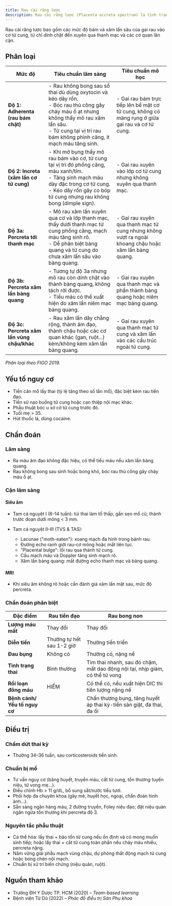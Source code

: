 ```yaml
---
title: Rau cài răng lược
description: Rau cài răng lược (Placenta accreta spectrum) là tình trạng bánh rau bám và xâm lấn sâu bất thường vào thành cơ tử cung, làm tăng cao nguy cơ chảy máu nghiêm trọng, phải truyền máu, cắt tử cung và tỷ lệ tử vong mẹ.
---
```


Rau cài răng lược bao gồm các mức độ bám và xâm lấn sâu của gai rau vào cơ tử cung, từ chỉ dính chặt đến xuyên qua thanh mạc và các cơ quan lân cận.

## Phân loại

| Mức độ                                     | Tiêu chuẩn lâm sàng                                                                                                                                                                                                 | Tiêu chuẩn mô học                                                                                    |
| ------------------------------------------ | ------------------------------------------------------------------------------------------------------------------------------------------------------------------------------------------------------------------- | ---------------------------------------------------------------------------------------------------- |
| **Độ 1: Adherenta (rau bám chặt)**         | - Rau không bong sau sổ thai dù dùng oxytocin và kéo dây rốn.<br>- Bóc rau thủ công gây chảy máu ồ ạt nhưng không thấy mô rau xâm lấn sâu.<br>- Tử cung tại vị trí rau bám không phình căng, ít mạch máu tăng sinh. | - Gai rau bám trực tiếp lên bề mặt cơ tử cung, không có màng rụng ở giữa gai rau và cơ tử cung.      |
| **Độ 2: Increta (xâm lấn cơ tử cung)**     | - Khi mở bụng thấy mô rau bám vào cơ, tử cung tại vị trí đó phồng căng, màu xanh/tím.<br>- Tăng sinh mạch máu dày đặc trong cơ tử cung.<br>- Kéo dây rốn gây co bóp tử cung nhưng rau không bong (dimple sign).     | - Gai rau xuyên vào lớp cơ tử cung nhưng không xuyên qua thanh mạc.                                  |
| **Độ 3a: Percreta tới thanh mạc**          | - Mô rau xâm lấn xuyên qua cơ và lớp thanh mạc, thấy dưới thanh mạc tử cung phồng căng, mạch máu tăng sinh rõ.<br>- Dễ phân biệt bàng quang và tử cung do chưa xâm lấn sâu vào bàng quang.                          | - Gai rau xuyên qua thanh mạc tử cung nhưng không vượt ra ngoài khoang chậu hoặc xâm lấn bàng quang. |
| **Độ 3b: Percreta xâm lấn bàng quang**     | - Tương tự độ 3a nhưng mô rau còn dính chặt vào thành bàng quang, không tách rời được.<br>- Tiểu máu có thể xuất hiện do xâm lấn niêm mạc bàng quang.                                                               | - Gai rau xuyên qua thanh mạc và phần thành bàng quang hoặc niêm mạc bàng quang.                     |
| **Độ 3c: Percreta xâm lấn vùng chậu/khác** | - Rau xâm lấn dây chằng rộng, thành âm đạo, thành chậu hoặc các cơ quan khác (gan, ruột...) kèm/không kèm xâm lấn bàng quang.                                                                                       | - Gai rau xuyên qua thanh mạc tử cung và xâm lấn vào các cấu trúc ngoài tử cung.                     |

_Phân loại theo FIGO 2019._

## Yếu tố nguy cơ

- Tiền căn mổ lấy thai (tỷ lệ tăng theo số lần mổ), đặc biệt kèm rau tiền đạo.
- Tiền sử nạo buồng tử cung hoặc can thiệp nội mạc khác.
- Phẫu thuật bóc u xơ cơ tử cung trước đó.
- Tuổi mẹ > 35.
- Hút thuốc lá, dùng cocaine.

## Chẩn đoán

### Lâm sàng

- Ra máu âm đạo không đặc hiệu, có thể tiểu máu nếu xâm lấn bàng quang.
- Rau không bong sau sinh hoặc bong khó, bóc rau thủ công gây chảy máu ồ ạt.

### Cận lâm sàng

#### Siêu âm

- Tam cá nguyệt I (6–14 tuần): túi thai làm tổ thấp, gần sẹo mổ cũ; thành trước đoạn dưới mỏng < 3 mm.
- Tam cá nguyệt II–III (TVS & TAS):

  - Lacunae ("moth-eaten"): xoang mạch đa hình trong bánh rau.
  - Đường echo ranh giới rau-cơ mỏng hoặc mất liên tục.
  - "Placental bulge": lồi rau qua thành tử cung.
  - Cầu mạch máu và Doppler tăng sinh mạch rõ.
  - Xâm lấn bàng quang: mất đường echo thanh mạc và bàng quang.

#### MRI

- Khi siêu âm không rõ hoặc cần đánh giá xâm lấn mặt sau, mức độ percreta.

### Chẩn đoán phân biệt

| Đặc điểm                      | Rau tiền đạo              | Rau bong non                                                                 |
| ----------------------------- | ------------------------- | ---------------------------------------------------------------------------- |
| **Lượng máu mất**             | Thay đổi                  | Thay đổi                                                                     |
| **Diễn tiến**                 | Thường tự hết sau 1-2 giờ | Thường tiến triển                                                            |
| **Đau bụng**                  | Không có                  | Thường có, nặng nề                                                           |
| **Tình trạng thai**           | Bình thường               | Tim thai nhanh, sau đó chậm, mất dao động nội tại, nhịp giảm, có thể tử vong |
| **Rối loạn đông máu**         | HIẾM                      | Có thể có, nếu xuất hiện DIC thì tiên lượng nặng nề                          |
| **Bệnh cảnh/ Yếu tố nguy cơ** |                           | Chấn thương bụng, tăng huyết áp thai kỳ-tiền sản giật, đa thai, đa ối        |

## Điều trị

### Chấm dứt thai kỳ

- Thường 34–36 tuần, sau corticosteroids tiền sinh.

### Chuẩn bị mổ

- Tư vấn nguy cơ (băng huyết, truyền máu, cắt tử cung, tổn thương tuyến niệu, tử vong mẹ...).
- Điều chỉnh Hb > 11 g/dL, bổ sung sắt/nước tiểu tươi.
- Phối hợp đa chuyên khoa (gây mê, huyết học, ngoại, chẩn đoán hình ảnh...).
- Sẵn sàng ngân hàng máu, 2 đường truyền, Foley niệu đạo; đặt niệu quản ngăn ngừa tổn thương khi percreta độ 3.

### Nguyên tắc phẫu thuật

- Cá thể hóa: lấy thai + bảo tồn tử cung nếu ổn định và có mong muốn sinh tiếp; hoặc lấy thai + cắt tử cung toàn phần nếu chảy máu nhiều, percreta nặng.
- Nắm vững giải phẫu mạch vùng chậu, dự phòng thắt động mạch tử cung hoặc bóng chèn nội mạch.
- Chuẩn bị xử trí biến chứng (niệu quản, ruột).

## Nguồn tham khảo

- Trường ĐH Y Dược TP. HCM (2020) – _Team-based learning_
- Bệnh viện Từ Dũ (2022) – _Phác đồ điều trị Sản Phụ khoa_
